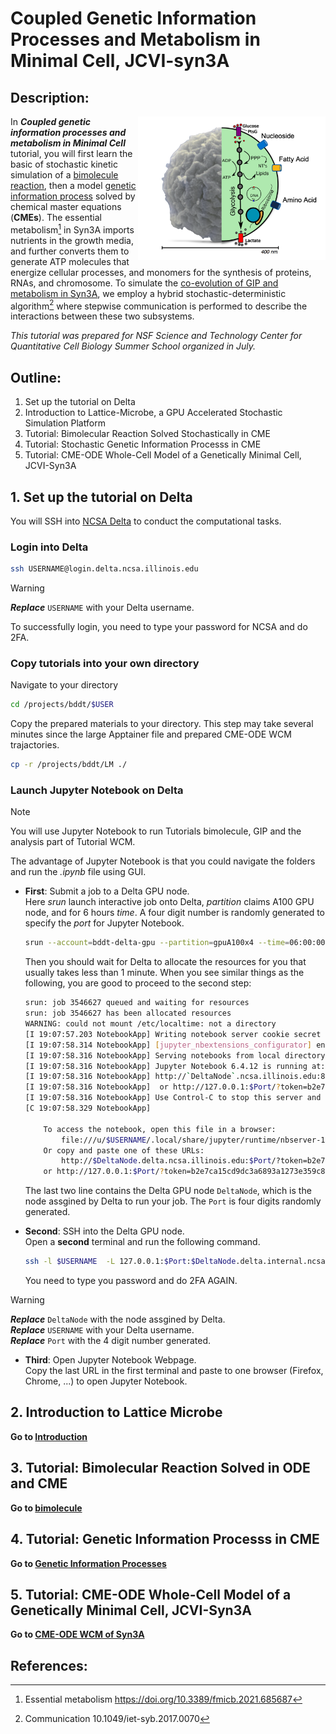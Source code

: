 # Coupled Genetic Information Processes and Metabolism in Minimal Cell, JCVI-syn3A

## Description:

<img align="right" width="300" src="./figs/figs_WCM/syn3A.png">

In ***Coupled genetic information processes and metabolism in Minimal Cell*** tutorial, you will first learn the basic of stochastic kinetic simulation of a [bimolecule reaction](bimolecule/), then a model [genetic information process](GIP/) solved by chemical master equations (**CMEs**). The essential metabolism[^breuer_metabolism] in Syn3A imports nutrients in the growth media, and further converts them to generate ATP molecules that energize cellular processes, and monomers for the synthesis of proteins, RNAs, and chromosome. To simulate the [co-evolution of GIP and metabolism in Syn3A](WCM/), we employ a hybrid stochastic-deterministic algorithm[^bianchi_CMEODE] where stepwise communication is performed to describe the interactions between these two subsystems.

*This tutorial was prepared for NSF Science and Technology Center for Quantitative Cell Biology Summer School organized in July.*

## Outline:

1. Set up the tutorial on Delta
2. Introduction to Lattice-Microbe, a GPU Accelerated Stochastic Simulation Platform
3. Tutorial: Bimolecular Reaction Solved Stochastically in CME
4. Tutorial: Stochastic Genetic Information Processs in CME
5. Tutorial: CME-ODE Whole-Cell Model of a Genetically Minimal Cell, JCVI-Syn3A
   
## 1. Set up the tutorial on Delta

You will SSH into [NCSA Delta](https://docs.ncsa.illinois.edu/systems/delta/en/latest/quick_start.html) to conduct the computational tasks.

### Login into Delta 

```bash
ssh USERNAME@login.delta.ncsa.illinois.edu
```
> [!WARNING]
> ***Replace*** `USERNAME` with your Delta username. 

To successfully login, you need to type your password for NCSA and do 2FA.

###  Copy tutorials into your own directory

Navigate to your directory

```bash
cd /projects/bddt/$USER
```

Copy the prepared materials to your directory. This step may take several minutes since the large Apptainer file and prepared CME-ODE WCM trajactories.

```bash
cp -r /projects/bddt/LM ./
```

### Launch Jupyter Notebook on Delta
>[!NOTE]
>You will use Jupyter Notebook to run Tutorials bimolecule, GIP and the analysis part of Tutorial WCM. 

The advantage of Jupyter Notebook is that you could navigate the folders and run the *.ipynb* file using GUI.

- **First**: Submit a job to a Delta GPU node.  
    Here *srun* launch interactive job onto Delta, *partition* claims A100 GPU node, and for 6 hours *time*. A four digit number is randomly generated to specify the *port* for Jupyter Notebook. 

  ```bash
  srun --account=bddt-delta-gpu --partition=gpuA100x4 --time=06:00:00 --mem=64g --gpus-per-node=1 --tasks-per-node=1 --cpus-per-task=16 --nodes=1 apptainer exec --nv --containall --bind /projects/bddt/$USER/:/workspace /projects/bddt/$USER/LM/LM.sif jupyter-notebook /workspace/ --no-browser --port=$((RANDOM%9000+1000)) --ip=0.0.0.0 --allow-root
  ```  

  Then you should wait for Delta to allocate the resources for you that usually takes less than 1 minute. When you see similar things as the following, you are good to proceed to the second step:
  ```bash
  srun: job 3546627 queued and waiting for resources
  srun: job 3546627 has been allocated resources
  WARNING: could not mount /etc/localtime: not a directory
  [I 19:07:57.203 NotebookApp] Writing notebook server cookie secret to /u/$USER/.local/share/jupyter/runtime/notebook_cookie_secret
  [I 19:07:58.314 NotebookApp] [jupyter_nbextensions_configurator] enabled 0.6.3
  [I 19:07:58.316 NotebookApp] Serving notebooks from local directory: /workspace
  [I 19:07:58.316 NotebookApp] Jupyter Notebook 6.4.12 is running at:
  [I 19:07:58.316 NotebookApp] http://`DeltaNode`.ncsa.illinois.edu:8811/?token=b2e7ca15cd9dc3a6893a1273e359c88869225bc29d66c80c
  [I 19:07:58.316 NotebookApp]  or http://127.0.0.1:$Port/?token=b2e7ca15cd9dc3a6893a1273e359c88869225bc29d66c80c
  [I 19:07:58.316 NotebookApp] Use Control-C to stop this server and shut down all kernels (twice to skip confirmation).
  [C 19:07:58.329 NotebookApp]

      To access the notebook, open this file in a browser:
          file:///u/$USERNAME/.local/share/jupyter/runtime/nbserver-13-open.html
      Or copy and paste one of these URLs:
          http://$DeltaNode.delta.ncsa.illinois.edu:$Port/?token=b2e7ca15cd9dc3a6893a1273e359c88869225bc29d66c80c
      or http://127.0.0.1:$Port/?token=b2e7ca15cd9dc3a6893a1273e359c88869225bc29d66c80c
  ```

  The last two line contains the Delta GPU node `DeltaNode`, which is the node assgined by Delta to run your job. The `Port` is four digits randomly generated.

- **Second**: SSH into the Delta GPU node.  
  Open a **second** terminal and run the following command.
  ```bash
  ssh -l $USERNAME  -L 127.0.0.1:$Port:$DeltaNode.delta.internal.ncsa.edu:$Port dt-login.delta.ncsa.illinois.edu
  ```
  You need to type you password and do 2FA AGAIN.

>[!WARNING]
>***Replace*** `DeltaNode` with the node assgined by Delta.    
>***Replace*** `USERNAME` with your Delta username.   
>***Replace*** `Port` with the 4 digit number generated.  

- **Third**: Open Jupyter Notebook Webpage.   
  Copy the last URL in the first terminal and paste to one browser (Firefox, Chrome, ...) to open Jupyter Notebook.

## 2. Introduction to Lattice Microbe

**Go to [Introduction](introduction/)**

## 3. Tutorial: Bimolecular Reaction Solved in ODE and CME

**Go to [bimolecule](bimolecule/)**

## 4. Tutorial: Genetic Information Processs in CME

**Go to [Genetic Information Processes](GIP/)**

## 5. Tutorial: CME-ODE Whole-Cell Model of a Genetically Minimal Cell, JCVI-Syn3A

**Go to [CME-ODE WCM of Syn3A](WCM/)**

## References:
[^breuer_metabolism]: Essential metabolism https://doi.org/10.3389/fmicb.2021.685687
[^bianchi_CMEODE]: Communication 10.1049/iet-syb.2017.0070
